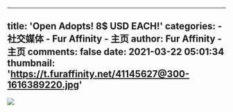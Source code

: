 
---
title: 'Open Adopts! 8$ USD EACH!'
categories: 
    - 社交媒体
    - Fur Affinity - 主页
author: Fur Affinity - 主页
comments: false
date: 2021-03-22 05:01:34
thumbnail: 'https://t.furaffinity.net/41145627@300-1616389220.jpg'
---

<div>   
<img src="https://t.furaffinity.net/41145627@300-1616389220.jpg" referrerpolicy="no-referrer">  
</div>
            